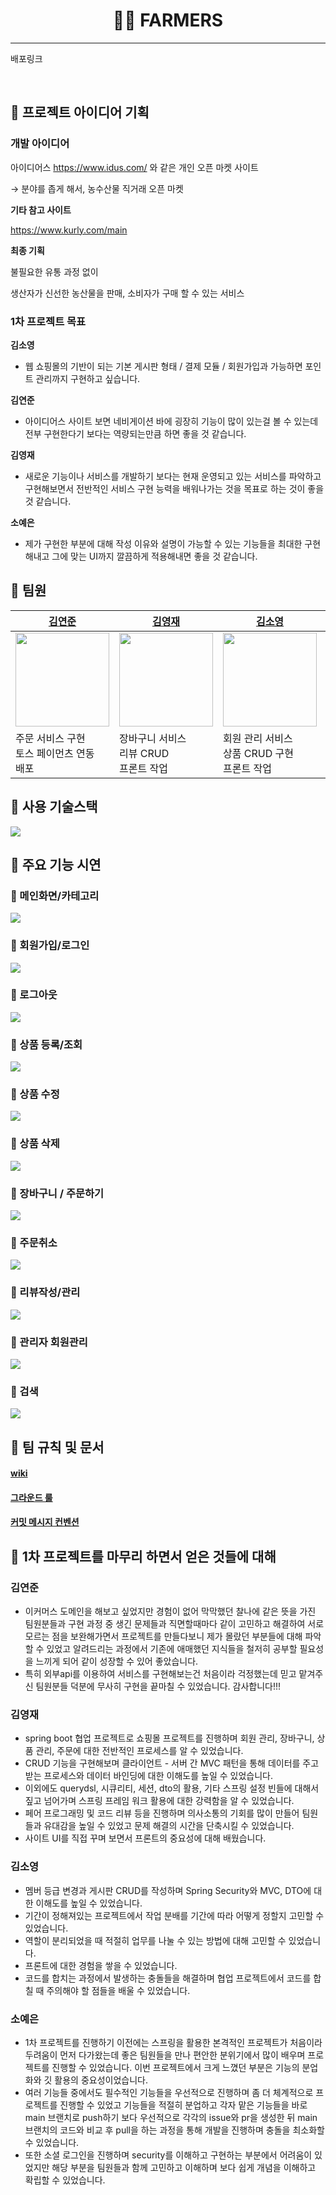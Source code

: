 <h1 align="center"> 🧑‍🌾 FARMERS </h1>

---

배포링크

<br>

## 🥕 프로젝트 아이디어 기획


### 개발 아이디어

아이디어스 https://www.idus.com/ 와 같은 개인 오픈 마켓 사이트

→ 분야를 좁게 해서, 농수산물 직거래 오픈 마켓

**기타 참고 사이트**

https://www.kurly.com/main

**최종 기획**

불필요한 유통 과정 없이

생산자가 신선한 농산물을 판매,
소비자가 구매 할 수 있는 서비스

### 1차 프로젝트 목표


**김소영**

- 웹 쇼핑몰의 기반이 되는 기본 게시판 형태 / 결제 모듈 / 회원가입과 가능하면 포인트 관리까지 구현하고 싶습니다.

**김연준**

- 아이디어스 사이트 보면 네비게이션 바에 굉장히 기능이 많이 있는걸 볼 수 있는데 전부 구현한다기 보다는 역량되는만큼 하면 좋을 것 같습니다.

**김영재**

- 새로운 기능이나 서비스를 개발하기 보다는 현재 운영되고 있는 서비스를 파악하고 구현해보면서 전반적인 서비스 구현 능력을 배워나가는 것을 목표로 하는 것이 좋을 것 같습니다.

**소예은**

- 제가 구현한 부분에 대해 작성 이유와 설명이 가능할 수 있는 기능들을 최대한 구현해내고 그에 맞는 UI까지 깔끔하게 적용해내면 좋을 것 같습니다.


## 🌽 팀원


| [김연준](https://github.com/duswnsxnxn)                                            | [김영재](https://github.com/Kim-youngjae)                                          | [김소영](https://github.com/whale22)                                               | [소예은](https://github.com/sohhhyeeun)                                             |
|---------------------------------------------------------------------------------|---------------------------------------------------------------------------------|---------------------------------------------------------------------------------|----------------------------------------------------------------------------------|
| <img src ="https://avatars.githubusercontent.com/u/65449174?v=4" width="150" /> | <img src ="https://avatars.githubusercontent.com/u/62341313?v=4" width="150" /> | <img src ="https://avatars.githubusercontent.com/u/15629036?v=4" width="150" /> | <img src ="https://avatars.githubusercontent.com/u/109645958?v=4" width="150" /> |
| 주문 서비스 구현<br/>토스 페이먼츠 연동<br/> 배포                                                | 장바구니 서비스<br/>리뷰 CRUD<br/>프론트 작업                                                 | 회원 관리 서비스<br/>상품 CRUD 구현<br/>프론트 작업                                             | 소셜 로그인 구현<br/>카테고리 별 상품 필터링 기능 구현                                                |

## 🍈 사용 기술스택


<img src ="https://user-images.githubusercontent.com/62341313/246035274-12a95d3f-53d0-4119-aa1f-478a64869183.png"/>

## 🍅 주요 기능 시연
### 🌿 메인화면/카테고리
<img src ="https://user-images.githubusercontent.com/15629036/246033479-0ee5d1f8-8f6d-431e-a282-27ee39fa523c.gif">

### 🌿 회원가입/로그인
<img src="https://user-images.githubusercontent.com/15629036/246042398-c94863eb-83cf-4ef1-9253-0b7666b85a23.gif">

### 🌿 로그아웃
<img src="https://user-images.githubusercontent.com/15629036/246042991-6904a683-974f-4bd0-90a6-b5af8467b0ba.gif">

### 🌿 상품 등록/조회
<img src="https://user-images.githubusercontent.com/15629036/246044123-7e359dcd-1e75-41ef-9d05-f6aef34a3208.gif">

### 🌿 상품 수정
<img src="https://user-images.githubusercontent.com/15629036/246045500-327dc275-63a0-4edd-a74a-aab00eedc13c.gif">

### 🌿 상품 삭제
<img src="https://user-images.githubusercontent.com/15629036/246045512-22d53011-f8a2-478e-a238-7ff1aacc9d7c.gif">

### 🌿 장바구니 / 주문하기
<img src="https://user-images.githubusercontent.com/15629036/246047938-45dbedca-7ed8-46a1-a164-cad9c6457156.gif">

### 🌿 주문취소
<img src="https://user-images.githubusercontent.com/15629036/246048881-372b6db8-33ec-4bb7-a47b-e4d808b7429b.gif">

### 🌿 리뷰작성/관리
<img src="https://user-images.githubusercontent.com/15629036/246049515-5ab76f48-ef8d-4bc7-8e08-a11ed3c6a71b.gif">

### 🌿 관리자 회원관리
<img src="https://user-images.githubusercontent.com/15629036/246051630-d141fb60-72be-4f0f-a0b9-4d4530f0d95f.gif">

### 🌿 검색
<img src="https://user-images.githubusercontent.com/15629036/246050703-61103a38-288a-4628-b9b8-6d600fc4220f.gif">




## 🍑 팀 규칙 및 문서

#### [wiki](https://mixolydian-chair-95a.notion.site/Wiki-8eb6df760d7b4420a7c9dfb548d14309?pvs=4)
#### [그라운드 룰](https://mixolydian-chair-95a.notion.site/ccf511340b0d41aba181cb3df36ea70e?pvs=4)
#### [커밋 메시지 컨벤션](https://mixolydian-chair-95a.notion.site/8be7125abb664ffb917b3d5214596745?pvs=4)



## 🥝 1차 프로젝트를 마무리 하면서 얻은 것들에 대해

### 김연준
- 이커머스 도메인을 해보고 싶었지만 경험이 없어 막막했던 찰나에 같은 뜻을 가진 팀원분들과 구현 과정 중 생긴 문제들과 직면할때마다 같이 고민하고 해결하여 서로 모르는 점을 보완해가면서 프로젝트를 만들다보니 제가 몰랐던 부분들에 대해  파악할 수 있었고 알려드리는 과정에서 기존에 애매했던 지식들을 철저히 공부할 필요성을 느끼게 되어 같이 성장할 수 있어 좋았습니다.
- 특히 외부api를 이용하여 서비스를 구현해보는건 처음이라 걱정했는데 믿고 맡겨주신 팀원분들 덕분에 무사히 구현을 끝마칠 수 있었습니다. 감사합니다!!!

### 김영재
- spring boot 협업 프로젝트로 쇼핑몰 프로젝트를 진행하며 회원 관리, 장바구니, 상품 관리, 주문에 대한 전반적인 프로세스를 알 수 있었습니다.
- CRUD 기능을 구현해보며 클라이언트 - 서버 간 MVC 패턴을 통해 데이터를 주고 받는 프로세스와 데이터 바인딩에 대한 이해도를 높일 수 있었습니다.
- 이외에도 querydsl, 시큐리티, 세션, dto의 활용, 기타 스프링 설정 빈들에 대해서 짚고 넘어가며 스프링 프레임 워크 활용에 대한 강력함을 알 수 있었습니다.
- 페어 프로그래밍 및 코드 리뷰 등을 진행하며 의사소통의 기회를 많이 만들어 팀원들과 유대감을 높일 수 있었고 문제 해결의 시간을 단축시킬 수 있었습니다.
- 사이트 UI를 직접 꾸며 보면서 프론트의 중요성에 대해 배웠습니다.

### 김소영
- 멤버 등급 변경과 게시판 CRUD를 작성하며 Spring Security와 MVC, DTO에 대한 이해도를 높일 수 있었습니다.
- 기간이 정해져있는 프로젝트에서 작업 분배를 기간에 따라 어떻게 정할지 고민할 수 있었습니다.
- 역할이 분리되었을 때 적절히 업무를 나눌 수 있는 방법에 대해 고민할 수 있었습니다.
- 프론트에 대한 경험을 쌓을 수 있었습니다.
- 코드를 합치는 과정에서 발생하는 충돌들을 해결하며 협업 프로젝트에서 코드를 합칠 때 주의해야 할 점들을 배울 수 있었습니다.

### 소예은
- 1차 프로젝트를 진행하기 이전에는 스프링을 활용한 본격적인 프로젝트가 처음이라 두려움이 먼저 다가왔는데 좋은 팀원들을 만나 편안한 분위기에서 많이 배우며 프로젝트를 진행할 수 있었습니다. 이번 프로젝트에서 크게 느꼈던 부분은 기능의 분업화와 깃 활용의 중요성이었습니다.
- 여러 기능들  중에서도 필수적인 기능들을 우선적으로 진행하며 좀 더 체계적으로 프로젝트를 진행할 수 있었고 기능들을 적절히 분업하고 각자 맡은 기능들을 바로 main 브랜치로 push하기 보다 우선적으로 각각의 issue와 pr을 생성한 뒤 main 브랜치의 코드와 비교 후 pull을 하는 과정을 통해 개발을 진행하며 충돌을 최소화할 수 있었습니다.
- 또한 소셜 로그인을 진행하며 security를 이해하고 구현하는 부분에서 어려움이 있었지만 해당 부분을 팀원들과 함께 고민하고 이해하며 보다 쉽게 개념을 이해하고 확립할 수 있었습니다.
